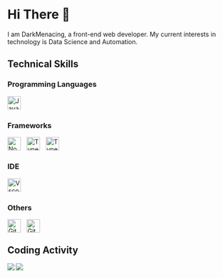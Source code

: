 # Hi There 👋
I am DarkMenacing, a front-end web developer. My current interests in technology is Data Science and Automation.

## Technical Skills

### Programming Languages

<a href="https://www.w3schools.com/js/default.asp"><img align="left" alt="JavaScript" width="30px" style="padding-right:10px;"  src="https://cdn.jsdelivr.net/gh/devicons/devicon/icons/javascript/javascript-original.svg"/></a>

<br/>

#

### Frameworks

<a href="https://nodejs.org/en"><img align="left" alt="Node.js" width="30px" style="padding-right:10px;" src="https://cdn.jsdelivr.net/gh/devicons/devicon/icons/nodejs/nodejs-original-wordmark.svg"/></a>
<a href="https://www.typescriptlang.org"><img align="left" alt="TypeScript" width="30px" style="padding-right:10px;" src="https://cdn.jsdelivr.net/gh/devicons/devicon/icons/typescript/typescript-original.svg"/></a>
<a href="https://kit.svelte.dev"><img align="left" alt="TypeScript" width="30px" style="padding-right:10px;" src="https://cdn.jsdelivr.net/gh/devicons/devicon/icons/svelte/svelte-original.svg"/></a>

<br/>

#

### IDE

<a href="https://code.visualstudio.com"><img align="left" alt="Vscode" width="30px" style="padding-right:10px;" src="https://cdn.jsdelivr.net/gh/devicons/devicon/icons/vscode/vscode-original.svg"/></a>

<br />

#

### Others

<a href="https://git-scm.com"><img align="left" alt="Git" width="30px" style="padding-right:10px;" src="https://cdn.jsdelivr.net/gh/devicons/devicon/icons/git/git-original.svg"/></a>
<a href="https://github.com"><img align="left" alt="Github" width="30px" style="padding-right:10px;" src="https://cdn.jsdelivr.net/gh/devicons/devicon/icons/github/github-original.svg"/></a>

<br/>

#

## Coding Activity
<a><img align="left" src='https://github-readme-stats.vercel.app/api?username=dark-menacing&show_icons=true&theme=vue-dark'></a>
<a>&nbsp;<img align="left" src="https://github-readme-stats.vercel.app/api/top-langs/?username=dark-menacing&theme=vue-dark"></a>

